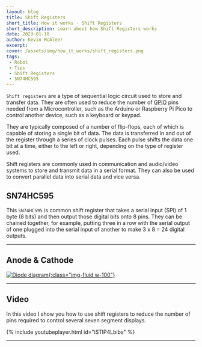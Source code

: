 ```yaml
---
layout: blog
title: Shift Registers
short_title: How it works - Shift Registers
short_description: Learn about how Shift Registers works
date: 2023-01-18
author: Kevin McAleer
excerpt: 
cover: /assets/img/how_it_works/shift_registers.png
tags:
 - Robot
 - Tips
 - Shift Registers
 - SN74HC595
---
```


`Shift registers` are a type of sequential logic circuit used to store and transfer data. They are often used to reduce the number of [GPIO](/resources/glossary#gpio) pins needed from a Microcontroller, such as the Arduino or Raspberry Pi Pico to control another device, such as a keyboard or keypad.

They are typically composed of a number of flip-flops, each of which is capable of storing a single bit of data. 
The data is transferred in and out of the register through a series of clock pulses. Each pulse shifts the data one bit at a time, either to the left or right, depending on the type of register used.

Shift registers are commonly used in communication and audio/video systems to store and transmit data in a serial format. They can also be used to convert parallel data into serial data and vice versa.

## SN74HC595

This `SN74HC595` is common shift register that takes a serial input (SPI) of 1 byte (8 bits) and then output those digital bits onto 8 pins. They can be chained together, for example, putting three in a row with the serial output of one plugged into the serial input of another to make 3 x 8 = 24 digital outputs.

---

## Anode & Cathode

[![Diode diagram](/assets/img/how_it_works/doides02.jpg){:class="img-fluid w-100"}](/assets/img/how_it_works/doides02.jpg)

---

## Video

In this video I show you how to use shift registers to reduce the number of pins required to control several seven segment displays.

{% include youtubeplayer.html id="iSTlP4Lbibs" %}

---
